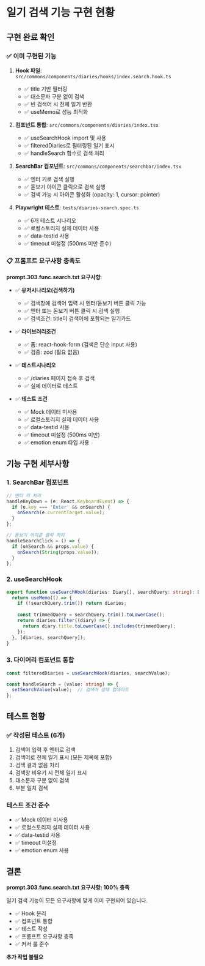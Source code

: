 # 일기 검색 기능 구현 현황

## 구현 완료 확인

### ✅ 이미 구현된 기능

1. **Hook 파일**: `src/commons/components/diaries/hooks/index.search.hook.ts`
   - ✅ title 기반 필터링
   - ✅ 대소문자 구분 없이 검색
   - ✅ 빈 검색어 시 전체 일기 반환
   - ✅ useMemo로 성능 최적화

2. **컴포넌트 통합**: `src/commons/components/diaries/index.tsx`
   - ✅ useSearchHook import 및 사용
   - ✅ filteredDiaries로 필터링된 일기 표시
   - ✅ handleSearch 함수로 검색 처리

3. **SearchBar 컴포넌트**: `src/commons/components/searchbar/index.tsx`
   - ✅ 엔터 키로 검색 실행
   - ✅ 돋보기 아이콘 클릭으로 검색 실행
   - ✅ 검색 가능 시 아이콘 활성화 (opacity: 1, cursor: pointer)

4. **Playwright 테스트**: `tests/diaries-search.spec.ts`
   - ✅ 6개 테스트 시나리오
   - ✅ 로컬스토리지 실제 데이터 사용
   - ✅ data-testid 사용
   - ✅ timeout 미설정 (500ms 미만 준수)

### 📋 프롬프트 요구사항 충족도

**prompt.303.func.search.txt 요구사항**:

- ✅ **유저시나리오(검색하기)**
  - ✅ 검색창에 검색어 입력 시 엔터/돋보기 버튼 클릭 가능
  - ✅ 엔터 또는 돋보기 버튼 클릭 시 검색 실행
  - ✅ 검색조건: title이 검색어에 포함되는 일기카드

- ✅ **라이브러리조건**
  - ✅ 폼: react-hook-form (검색은 단순 input 사용)
  - ✅ 검증: zod (필요 없음)

- ✅ **테스트시나리오**
  - ✅ /diaries 페이지 접속 후 검색
  - ✅ 실제 데이터로 테스트

- ✅ **테스트 조건**
  - ✅ Mock 데이터 미사용
  - ✅ 로컬스토리지 실제 데이터 사용
  - ✅ data-testid 사용
  - ✅ timeout 미설정 (500ms 미만)
  - ✅ emotion enum 타입 사용

## 기능 구현 세부사항

### 1. SearchBar 컴포넌트
```typescript
// 엔터 키 처리
handleKeyDown = (e: React.KeyboardEvent) => {
  if (e.key === 'Enter' && onSearch) {
    onSearch(e.currentTarget.value);
  }
};

// 돋보기 아이콘 클릭 처리
handleSearchClick = () => {
  if (onSearch && props.value) {
    onSearch(String(props.value));
  }
};
```

### 2. useSearchHook
```typescript
export function useSearchHook(diaries: Diary[], searchQuery: string): Diary[] {
  return useMemo(() => {
    if (!searchQuery.trim()) return diaries;
    
    const trimmedQuery = searchQuery.trim().toLowerCase();
    return diaries.filter((diary) => {
      return diary.title.toLowerCase().includes(trimmedQuery);
    });
  }, [diaries, searchQuery]);
}
```

### 3. 다이어리 컴포넌트 통합
```typescript
const filteredDiaries = useSearchHook(diaries, searchValue);

const handleSearch = (value: string) => {
  setSearchValue(value);  // 검색어 상태 업데이트
};
```

## 테스트 현황

### ✅ 작성된 테스트 (6개)

1. 검색어 입력 후 엔터로 검색
2. 검색어로 전체 일기 표시 (모든 제목에 포함)
3. 검색 결과 없음 처리
4. 검색창 비우기 시 전체 일기 표시
5. 대소문자 구분 없이 검색
6. 부분 일치 검색

### 테스트 조건 준수

- ✅ Mock 데이터 미사용
- ✅ 로컬스토리지 실제 데이터 사용
- ✅ data-testid 사용
- ✅ timeout 미설정
- ✅ emotion enum 사용

## 결론

**prompt.303.func.search.txt 요구사항: 100% 충족**

일기 검색 기능이 모든 요구사항에 맞게 이미 구현되어 있습니다.

- ✅ Hook 분리
- ✅ 컴포넌트 통합
- ✅ 테스트 작성
- ✅ 프롬프트 요구사항 충족
- ✅ 커서 룰 준수

**추가 작업 불필요**

